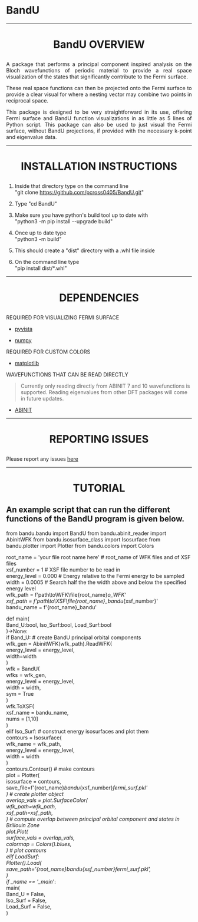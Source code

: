 # BandU
------------------------------------------------------------------------------------------------------- 
<h1><p align="center">BandU OVERVIEW</p></h1>

<p align="justify">A package that performs a principal component inspired analysis on the Bloch wavefunctions of 
periodic material to provide a real space visualization of the states that significantly contribute to the Fermi surface.
</p>

<p align="justify">These real space functions can then be projected onto the Fermi surface to provide a clear visual
for where a nesting vector may combine two points in reciprocal space.</p>

<p align="justify">This package is designed to be very straightforward in its use, offering Fermi surface and BandU function 
visualizations in as little as 5 lines of Python script. This package can also be used to just visual the Fermi surface, without 
BandU projections, if provided with the necessary k-point and eigenvalue data.</p>

-------------------------------------------------------------------------------------------------------  
<h1><p align="center">INSTALLATION INSTRUCTIONS</p></h1>

1) Inside that directory type on the command line  
   "git clone https://github.com/pcross0405/BandU.git"

2) Type "cd BandU"

3) Make sure you have python's build tool up to date with  
   "python3 -m pip install --upgrade build"

4) Once up to date type  
   "python3 -m build"

5) This should create a "dist" directory with a .whl file inside

6) On the command line type  
   "pip install dist/*.whl" 
   
-------------------------------------------------------------------------------------------------------  
<h1><p align="center">DEPENDENCIES</p></h1>

REQUIRED FOR VISUALIZING FERMI SURFACE

   - [pyvista](https://pyvista.org/)

   - [numpy](https://numpy.org/)

REQUIRED FOR CUSTOM COLORS

   - [matplotlib](https://matplotlib.org/)

WAVEFUNCTIONS THAT CAN BE READ DIRECTLY

> Currently only reading directly from ABINIT 7 and 10 wavefunctions is supported.
> Reading eigenvalues from other DFT packages will come in future updates.

   - [ABINIT](https://abinit.github.io/abinit_web/)

---------------------------------------------------------------------------------------------------------  
<h1><p align="center">REPORTING ISSUES</p></h1>

Please report any issues [here](https://github.com/pcross0405/BandU/issues)  

-------------------------------------------------------------------------------------------------------------------------  
<h1><p align="center">TUTORIAL</p></h1>

An example script that can run the different functions of the BandU program is given below.
-------------------------------------------------------------------------------------------
from bandu.bandu import BandU
from bandu.abinit_reader import AbinitWFK
from bandu.isosurface_class import Isosurface
from bandu.plotter import Plotter
from bandu.colors import Colors


root_name = 'your file root name here' # root_name of WFK files and of XSF files<br />
xsf_number = 1 # XSF file number to be read in<br />
energy_level = 0.000 # Energy relative to the Fermi energy to be sampled<br />
width = 0.0005 # Search half the the width above and below the specified energy level<br />
wfk_path = f'path\to\WFK\file\{root_name}_o_WFK'<br />
xsf_path = f'path\to\XSF\file\{root_name}\_bandu_{xsf_number}'<br />
bandu_name = f'{root_name}_bandu'<br />

def main(<br />
        Band_U:bool, Iso_Surf:bool, Load_Surf:bool<br />
)->None:<br />
    if Band_U: # create BandU principal orbital components<br />
        wfk_gen = AbinitWFK(wfk_path).ReadWFK(<br />
            energy_level = energy_level,<br />
            width=width<br />
         )<br />
        wfk = BandU(<br />
            wfks = wfk_gen,<br />
            energy_level = energy_level,<br />
            width = width,<br />
            sym = True<br />
         )<br />
        wfk.ToXSF(<br />
            xsf_name = bandu_name,<br />
            nums = [1,10]<br />
         )<br />
    elif Iso_Surf: # construct energy isosurfaces and plot them<br />
        contours = Isosurface(<br />
            wfk_name = wfk_path,<br />
            energy_level = energy_level,<br />
            width = width<br />
        )<br />
        contours.Contour() # make contours<br />
        plot = Plotter(<br />
            isosurface = contours,<br />
            save_file=f'{root_name}_bandu_{xsf_number}_fermi_surf.pkl'<br />
         ) # create plotter object<br />
        overlap_vals = plot.SurfaceColor(<br />
            wfk_path=wfk_path,<br />
            xsf_path=xsf_path,<br />
        ) # compute overlap between principal orbital component and states in Brillouin Zone<br />
        plot.Plot(<br />
            surface_vals = overlap_vals,<br />
            colormap = Colors().blues,<br />
        ) # plot contours<br />
    elif LoadSurf:<br />
        Plotter().Load(<br />
            save_path='{root_name}_bandu_{xsf_number}_fermi_surf.pkl',<br />
        )<br />
if \__name__ == '\__main__':<br />
    main(<br />
        Band_U = False,<br />
        Iso_Surf = False,<br />
        Load_Surf = False,<br />
    )<br />